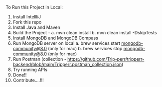To Run this Project in Local:

1. Install IntellliJ
2. Fork this repo
3. Install Java and Maven
4. Build the Project -
   a. mvn clean install
   b. mvn clean install -DskipTests
5. Install MongoDB and MongoDB Compass
6. Run MongoDB server on local
   a. brew services start mongodb-community@8.0 (only for mac)
   b. brew services stop mongodb-community@8.0 (only for mac)
8. Run Postman (collection - https://github.com/Trip-perr/tripperr-backend/blob/main/Tripperr.postman_collection.json)
9. Try running APIs
10. Done!!
11. Contribute....!!!
